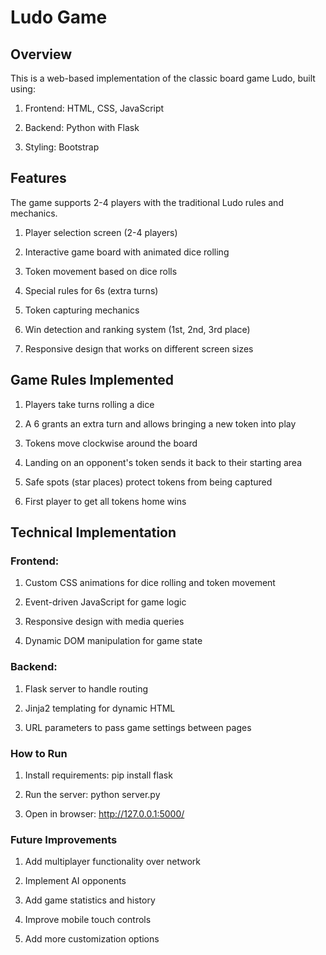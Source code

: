 # Ludo Game

## Overview
This is a web-based implementation of the classic board game Ludo, built using:

1. Frontend: HTML, CSS, JavaScript

2. Backend: Python with Flask

3. Styling: Bootstrap


## Features
The game supports 2-4 players with the traditional Ludo rules and mechanics.
1. Player selection screen (2-4 players)

2. Interactive game board with animated dice rolling

3. Token movement based on dice rolls

4. Special rules for 6s (extra turns)

5. Token capturing mechanics

6. Win detection and ranking system (1st, 2nd, 3rd place)

7. Responsive design that works on different screen sizes

## Game Rules Implemented
1. Players take turns rolling a dice

2. A 6 grants an extra turn and allows bringing a new token into play

3. Tokens move clockwise around the board

4. Landing on an opponent's token sends it back to their starting area

5. Safe spots (star places) protect tokens from being captured

6. First player to get all tokens home wins

## Technical Implementation

### Frontend:

1. Custom CSS animations for dice rolling and token movement

2. Event-driven JavaScript for game logic

3. Responsive design with media queries

4. Dynamic DOM manipulation for game state

### Backend:

1. Flask server to handle routing

2. Jinja2 templating for dynamic HTML

3. URL parameters to pass game settings between pages

### How to Run
1. Install requirements: pip install flask

2. Run the server: python server.py

3. Open in browser: http://127.0.0.1:5000/

### Future Improvements
1. Add multiplayer functionality over network

2. Implement AI opponents

3. Add game statistics and history

4. Improve mobile touch controls

5. Add more customization options